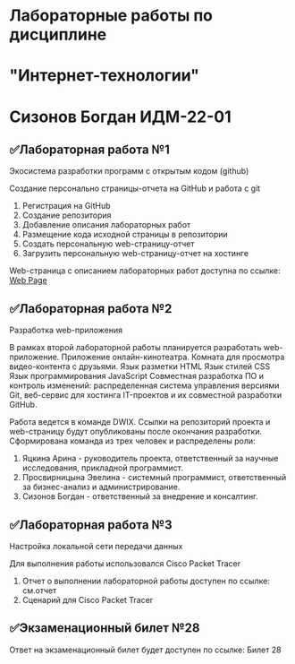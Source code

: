 # Лабораторные работы по дисциплине 
# "Интернет-технологии" 
# Сизонов Богдан ИДМ-22-01
## ✅Лабораторная работа №1
Экосистема разработки программ с открытым кодом (github)

Создание персонально страницы-отчета на GitHub и работа с git

1. Регистрация на GitHub
2. Создание репозитория
3. Добавление описания лабораторных работ
4. Размещение кода исходной страницы в репозитории
5. Создать персональную web-страницу-отчет
6. Загрузить персональную web-страницу-отчет на хостинге

Web-страница с описанием лабораторных работ доступна по ссылке: [Web Page](https://julfy3.github.io/Julfy3/)

## ✅Лабораторная работа №2
Разработка web-приложения

В рамках второй лабораторной работы планируется разработать web-приложение.
Приложение онлайн-кинотеатра. Комната для просмотра видео-контента с друзьями.
Язык разметки HTML
Язык стилей CSS
Язык программирования JavaScript
Совместная разработка ПО и контроль изменений: распределенная система управления версиями Git, веб-сервис для хостинга IT-проектов и их совместной разработки GitHub.

Работа ведется в команде DWIX. Ссылки на репозиторий проекта и web-страницу будут опубликованы после окончания разработки.
Сформирована команда из трех человек и распределены роли:
1. Яцкина Арина - руководитель проекта, ответственный за научные исследования, прикладной программист.
2. Просвирницына Эвелина - системный программист, ответственный за бизнес-анализ и администрирование.
3. Сизонов Богдан - ответственный за внедрение и консалтинг.
## ✅Лабораторная работа №3
Настройка локальной сети передачи данных

Для выполнения работы использовался Cisco Packet Tracer

1. Отчет о выполнении лабораторной работы доступен по ссылке: см.отчет
2. Сценарий для Cisco Packet Tracer
## ✅Экзаменационный билет №28
Ответ на экзаменационный билет будет доступен по ссылке: Билет 28
